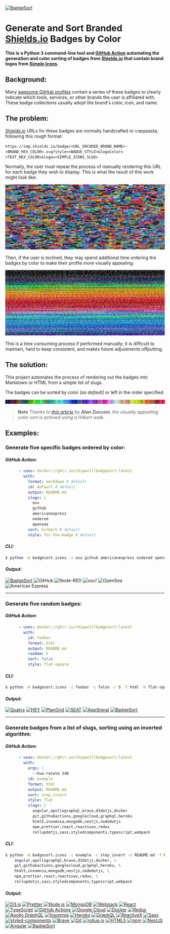 [![BadgeSort](https://img.shields.io/badge/BadgeSort-000000.svg?style=for-the-badge&logo=githubsponsors)](https://github.com/ChipWolf/BadgeSort)

# Generate and Sort Branded [Shields.io](https://shields.io) Badges by Color

**This is a Python 3 command-line tool and [GitHub Action](https://github.com/features/actions) automating the generation and color sorting of badges from [Shields.io](https://shields.io) that contain brand logos from [Simple Icons](https://simpleicons.org/).**

## Background:

Many [awesome GitHub profiles](https://github.com/abhisheknaiidu/awesome-github-profile-readme) contain a series of these badges to clearly indicate which tools, services, or other brands the user is affiliated with. These badge collections usually adopt the brand's color, icon, and name.

## The problem:

[Shields.io](https://shields.io) URLs for these badges are normally handcrafted or copypasta, following this rough format:

`https://img.shields.io/badge/<URL_ENCODED_BRAND_NAME>-<BRAND_HEX_COLOR>.svg?style=<BADGE_STYLE>&logoColor=<TEXT_HEX_COLOR>&logo=<SIMPLE_ICONS_SLUG>`

Normally, the user must repeat the process of manually rendering this URL for each badge they wish to display. This is what the result of this work might look like:

![Unsorted Badges](./.github/unsorted.png)

Then, if the user is inclined, they may spend additional time ordering the badges by color to make their profile more visually appealing:

![Sorted Badges](./.github/sorted.png)

This is a time consuming process if performed manually; it is difficult to maintain, hard to keep consistent, and makes future adjustments offputting.

## The solution:

This project automates the process of rendering out the badges into Markdown or HTML from a simple list of slugs.

The badges can be sorted by color _[as default]_ or left in the order specified.

![1D Hilbert sorted colors](./.github/hilbert.png)

> **Note**
> _Thanks to [this article](https://www.alanzucconi.com/2015/09/30/colour-sorting/) by **Alan Zucconi**, the visually appealing color sort is achived using a Hilbert walk._

## Examples:

### Generate five specific badges ordered by color:

#### _GitHub Action:_

```yaml
      - uses: docker://ghcr.io/chipwolf/badgesort:latest
        with:
          format: markdown # default
          id: default # default
          output: README.md
          slugs: |
            osu
            github
            americanexpress
            nodered
            opensea
          sort: hilbert # default
          style: for-the-badge # default
```

#### _CLI:_

```bash
$ python -m badgesort.icons -s osu github americanexpress nodered opensea
```

#### _Output:_

<!-- start chipwolf/badgesort default -->
[![BadgeSort](https://img.shields.io/badge/BadgeSort-000000.svg?style=for-the-badge&logo=githubsponsors)](https://github.com/ChipWolf/BadgeSort)
![GitHub](https://img.shields.io/badge/GitHub-181717.svg?style=for-the-badge&logo=github&logoColor=white)
![Node-RED](https://img.shields.io/badge/Node--RED-8F0000.svg?style=for-the-badge&logo=nodered&logoColor=white)
![osu!](https://img.shields.io/badge/osu%21-FF66AA.svg?style=for-the-badge&logo=osu&logoColor=white)
![OpenSea](https://img.shields.io/badge/OpenSea-2081E2.svg?style=for-the-badge&logo=opensea&logoColor=white)
![American Express](https://img.shields.io/badge/American%20Express-2E77BC.svg?style=for-the-badge&logo=americanexpress&logoColor=white)
<!-- end chipwolf/badgesort default -->

---

### Generate five random badges:

#### _GitHub Action:_

```yaml
      - uses: docker://ghcr.io/chipwolf/badgesort:latest
        with:
          id: foobar
          format: html
          output: README.md
          random: 5
          sort: false
          style: flat-square
```

#### _CLI:_

```bash
$ python -m badgesort.icons -i foobar -c false -r 5 -f html -b flat-square
```

#### _Output:_

<!-- start chipwolf/badgesort foobar -->
<p>
  <a href="#"><img alt="Qualys" src="https://img.shields.io/badge/Qualys-ED2E26.svg?style=flat-square&logo=qualys&logoColor=white"></a>
  <a href="#"><img alt="HEY" src="https://img.shields.io/badge/HEY-5522FA.svg?style=flat-square&logo=hey&logoColor=white"></a>
  <a href="#"><img alt="PlanGrid" src="https://img.shields.io/badge/PlanGrid-0085DE.svg?style=flat-square&logo=plangrid&logoColor=white"></a>
  <a href="#"><img alt="SEAT" src="https://img.shields.io/badge/SEAT-33302E.svg?style=flat-square&logo=seat&logoColor=white"></a>
  <a href="#"><img alt="AppSignal" src="https://img.shields.io/badge/AppSignal-21375A.svg?style=flat-square&logo=appsignal&logoColor=white"></a>
  <a href="https://github.com/ChipWolf/BadgeSort"><img alt="BadgeSort" src="https://img.shields.io/badge/BadgeSort-000000.svg?style=flat-square&logo=githubsponsors"></a>
</p>
<!-- end chipwolf/badgesort foobar -->

---

### Generate badges from a list of slugs, sorting using an inverted algorithm:

#### _GitHub Action:_

```yaml
      - uses: docker://ghcr.io/chipwolf/badgesort:latest
        with:
          args: |
            --hue-rotate 240
          id: example
          format: html
          output: README.md
          sort: step_invert
          style: flat
          slugs: |
            angular,apollographql,brave,d3dotjs,docker
            git,githubactions,googlecloud,graphql,heroku
            html5,insomnia,mongodb,nestjs,nodedotjs
            npm,prettier,react,reactivex,redux
            rollupdotjs,sass,styledcomponents,typescript,webpack
```

#### _CLI:_

```bash
$ python -m badgesort.icons -i example -c step_invert -o README.md -f html -b flat-square --hue-rotate 240 -s \
    angular,apollographql,brave,d3dotjs,docker, \
    git,githubactions,googlecloud,graphql,heroku, \
    html5,insomnia,mongodb,nestjs,nodedotjs, \
    npm,prettier,react,reactivex,redux, \
    rollupdotjs,sass,styledcomponents,typescript,webpack
```

#### _Output:_

<!-- start chipwolf/badgesort example -->
<p>
  <a href="#"><img alt="D3.js" src="https://img.shields.io/badge/D3.js-F9A03C.svg?style=flat&logo=d3dotjs&logoColor=white"></a>
  <a href="#"><img alt="Prettier" src="https://img.shields.io/badge/Prettier-F7B93E.svg?style=flat&logo=prettier&logoColor=black"></a>
  <a href="#"><img alt="Node.js" src="https://img.shields.io/badge/Node.js-339933.svg?style=flat&logo=nodedotjs&logoColor=white"></a>
  <a href="#"><img alt="MongoDB" src="https://img.shields.io/badge/MongoDB-47A248.svg?style=flat&logo=mongodb&logoColor=white"></a>
  <a href="#"><img alt="Webpack" src="https://img.shields.io/badge/Webpack-8DD6F9.svg?style=flat&logo=webpack&logoColor=black"></a>
  <a href="#"><img alt="React" src="https://img.shields.io/badge/React-61DAFB.svg?style=flat&logo=react&logoColor=black"></a>
  <a href="#"><img alt="TypeScript" src="https://img.shields.io/badge/TypeScript-3178C6.svg?style=flat&logo=typescript&logoColor=white"></a>
  <a href="#"><img alt="GitHub Actions" src="https://img.shields.io/badge/GitHub%20Actions-2088FF.svg?style=flat&logo=githubactions&logoColor=white"></a>
  <a href="#"><img alt="Google Cloud" src="https://img.shields.io/badge/Google%20Cloud-4285F4.svg?style=flat&logo=googlecloud&logoColor=white"></a>
  <a href="#"><img alt="Docker" src="https://img.shields.io/badge/Docker-2496ED.svg?style=flat&logo=docker&logoColor=white"></a>
  <a href="#"><img alt="Redux" src="https://img.shields.io/badge/Redux-764ABC.svg?style=flat&logo=redux&logoColor=white"></a>
  <a href="#"><img alt="Apollo GraphQL" src="https://img.shields.io/badge/Apollo%20GraphQL-311C87.svg?style=flat&logo=apollographql&logoColor=white"></a>
  <a href="#"><img alt="Insomnia" src="https://img.shields.io/badge/Insomnia-4000BF.svg?style=flat&logo=insomnia&logoColor=white"></a>
  <a href="#"><img alt="Heroku" src="https://img.shields.io/badge/Heroku-430098.svg?style=flat&logo=heroku&logoColor=white"></a>
  <a href="#"><img alt="GraphQL" src="https://img.shields.io/badge/GraphQL-E10098.svg?style=flat&logo=graphql&logoColor=white"></a>
  <a href="#"><img alt="ReactiveX" src="https://img.shields.io/badge/ReactiveX-B7178C.svg?style=flat&logo=reactivex&logoColor=white"></a>
  <a href="#"><img alt="Sass" src="https://img.shields.io/badge/Sass-CC6699.svg?style=flat&logo=sass&logoColor=white"></a>
  <a href="#"><img alt="styled-components" src="https://img.shields.io/badge/styled--components-DB7093.svg?style=flat&logo=styledcomponents&logoColor=white"></a>
  <a href="#"><img alt="Brave" src="https://img.shields.io/badge/Brave-FB542B.svg?style=flat&logo=brave&logoColor=white"></a>
  <a href="#"><img alt="Git" src="https://img.shields.io/badge/Git-F05032.svg?style=flat&logo=git&logoColor=white"></a>
  <a href="#"><img alt="rollup.js" src="https://img.shields.io/badge/rollup.js-EC4A3F.svg?style=flat&logo=rollupdotjs&logoColor=white"></a>
  <a href="#"><img alt="HTML5" src="https://img.shields.io/badge/HTML5-E34F26.svg?style=flat&logo=html5&logoColor=white"></a>
  <a href="#"><img alt="npm" src="https://img.shields.io/badge/npm-CB3837.svg?style=flat&logo=npm&logoColor=white"></a>
  <a href="#"><img alt="NestJS" src="https://img.shields.io/badge/NestJS-E0234E.svg?style=flat&logo=nestjs&logoColor=white"></a>
  <a href="#"><img alt="Angular" src="https://img.shields.io/badge/Angular-DD0031.svg?style=flat&logo=angular&logoColor=white"></a>
  <a href="https://github.com/ChipWolf/BadgeSort"><img alt="BadgeSort" src="https://img.shields.io/badge/BadgeSort-000000.svg?style=flat&logo=githubsponsors"></a>
</p>
<!-- end chipwolf/badgesort example -->

